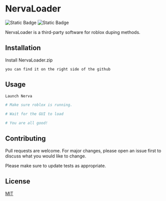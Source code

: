 # NervaLoader

![Static Badge](https://img.shields.io/badge/Status%3A-_Working-green) ![Static Badge](https://img.shields.io/badge/Discord-_zk3u-blue)




NervaLoader is a third-party software for roblox duping methods.

## Installation

Install NervaLoader.zip

```
you can find it on the right side of the github
```

## Usage

```python
Launch Nerva

# Make sure roblox is running.

# Wait for the GUI to load

# You are all good!
```

## Contributing

Pull requests are welcome. For major changes, please open an issue first
to discuss what you would like to change.

Please make sure to update tests as appropriate.

## License

[MIT](https://choosealicense.com/licenses/mit/)
